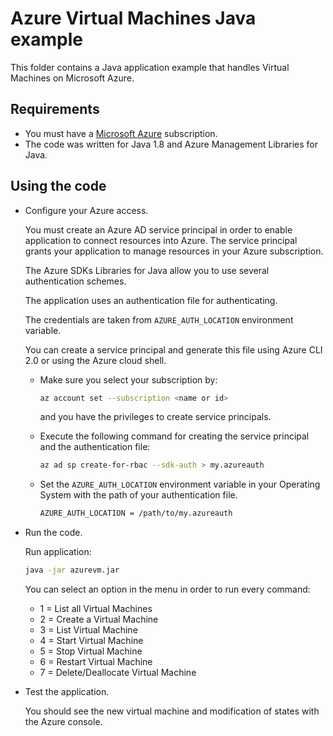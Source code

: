 # Azure Virtual Machines Java example

This folder contains a Java application example that handles Virtual Machines on Microsoft Azure.

## Requirements

* You must have a [Microsoft Azure](https://azure.microsoft.com/) subscription.
* The code was written for Java 1.8 and Azure Management Libraries for Java.

## Using the code

* Configure your Azure access.

  You must create an Azure AD service principal in order to enable application to connect resources into Azure. The service principal grants your application to manage resources in your Azure subscription.

  The Azure SDKs Libraries for Java allow you to use several authentication schemes.

  The application uses an authentication file for authenticating.

  The credentials are taken from `AZURE_AUTH_LOCATION` environment variable.

  You can create a service principal and generate this file using Azure CLI 2.0 or using the Azure cloud shell.

  * Make sure you select your subscription by:

    ```bash
    az account set --subscription <name or id>
    ```

    and you have the privileges to create service principals.

  * Execute the following command for creating the service principal and the authentication file:
  
    ```bash
    az ad sp create-for-rbac --sdk-auth > my.azureauth
    ```
  
  * Set the `AZURE_AUTH_LOCATION` environment variable in your Operating System with the path of your authentication file.

    ```bash
    AZURE_AUTH_LOCATION = /path/to/my.azureauth
    ```

* Run the code.

  Run application:

  ```bash
  java -jar azurevm.jar
  ```

  You can select an option in the menu in order to run every command:

  * 1 = List all Virtual Machines
  * 2 = Create a Virtual Machine
  * 3 = List Virtual Machine
  * 4 = Start Virtual Machine
  * 5 = Stop Virtual Machine
  * 6 = Restart Virtual Machine
  * 7 = Delete/Deallocate Virtual Machine

* Test the application.

  You should see the new virtual machine and modification of states with the Azure console.
  